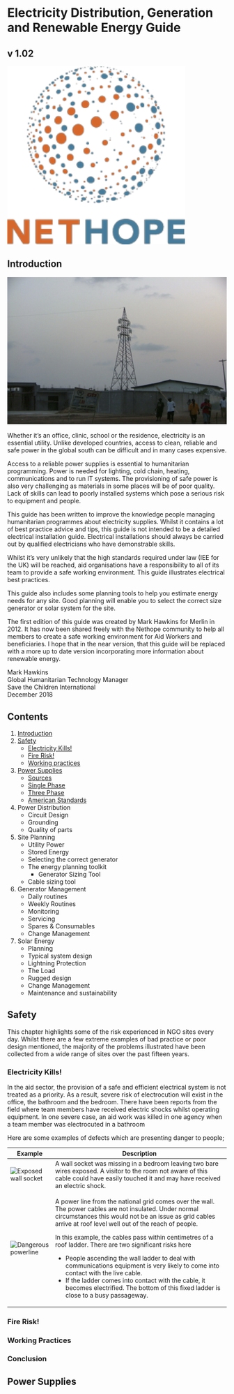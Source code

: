 # Electricity Distribution, Generation and Renewable Energy Guide
## v 1.02
![Nethope Logo](i/NethopeLogo.png)

## Introduction

![Power pylon in Africa](i/PowerMast.png)

Whether it’s an office, clinic, school or the residence, electricity is an essential utility. Unlike developed countries, access to clean, reliable and safe power in the global south can be difficult and in many cases expensive. 

Access to a reliable power supplies is essential to humanitarian programming. Power is needed for lighting, cold chain, heating, communications and to run IT systems. The provisioning of safe power is also very challenging as materials in some places will be of poor quality. Lack of skills can lead to poorly installed systems which pose a serious risk to equipment and people. 

This guide has been written to improve the knowledge people managing humanitarian programmes about electricity supplies. Whilst it contains a lot of best practice advice and tips, this guide is not intended to be a detailed electrical installation guide. Electrical installations should always be carried out by qualified electricians who have demonstrable skills. 

Whilst it’s very unlikely that the high standards required under law (IEE for the UK) will be reached, aid organisations have a responsibility to all of its team to provide a safe working environment. This guide illustrates electrical best practices.

This guide also includes some planning tools to help you estimate energy needs for any site. Good planning will enable you to select the correct size generator or solar system for the site. 

The first edition of this guide was created by Mark Hawkins for Merlin in 2012. It has now been shared freely with the Nethope community to help all members to create a safe working environment for Aid Workers and beneficiaries. I hope that in the near version, that this guide will be replaced with a more up to date version incorporating more information about renewable energy. 

Mark Hawkins<br>
Global Humanitarian Technology Manager<br>
Save the Children International</br>
December 2018

## Contents
1. [Introduction](#Introduction)
2. [Safety](Safety)
    - [Electricity Kills!](#electricity-kills)
    - [Fire Risk!](#fire-risk)
    - [Working practices](#working-practices)
3. [Power Supplies](#power-supplies)
    - [Sources](#sources)
    - [Single Phase](#single-phase)
    - [Three Phase](#three-phase)
    - [American Standards](#american-standards)
4. Power Distribution
    - Circuit Design
    - Grounding
    - Quality of parts
5. Site Planning
    - Utility Power
    - Stored Energy
    - Selecting the correct generator
    - The energy planning toolkit
        - Generator Sizing Tool
    - Cable sizing tool
6. Generator Management
    - Daily routines
    - Weekly Routines
    - Monitoring
    - Servicing
    - Spares & Consumables
    - Change Management
7. Solar Energy
    - Planning
    - Typical system design
    - Lightning Protection
    - The Load
    - Rugged design
    - Change Management
    - Maintenance and sustainability

## Safety
This chapter highlights some of the risk experienced in NGO sites every day. Whilst there are a few extreme examples of bad practice or poor design mentioned, the majority of the problems illustrated have been collected from a wide range of sites over the past fifteen years.
### Electricity Kills!
In the aid sector, the provision of a safe and efficient electrical system is not treated as a priority. As a result, severe risk of electrocution will exist in the office, the bathroom and the bedroom. There have been reports from the field where team members have received electric shocks whilst operating equipment. In one severe case, an aid work was killed in one agency when a team member was electrocuted in a bathroom

Here are some examples of defects which are presenting danger to people;

 | Example | Description |
 | --- | --- | 
 | ![Exposed wall socket](i/) | A wall socket was missing in a bedroom leaving two bare wires exposed. A visitor to the room not aware of this cable could have easily touched it and may have received an electric shock. |
 | ![Dangerous powerline](i/) | <p>A power line from the national grid comes over the wall. The power cables are not insulated. Under normal circumstances this would not be an issue as grid cables arrive at roof level well out of the reach of people.</p><p>In this example, the cables pass within centimetres of a roof ladder. There are two significant risks here</p><ul><li>People ascending the wall ladder to deal with communications equipment is very likely to come into contact with the live cable.</li><li>If the ladder comes into contact with the cable, it becomes electrified. The bottom of this fixed ladder is close to a busy passageway.</li></ul> |


### Fire Risk!

### Working Practices

### Conclusion

## Power Supplies

